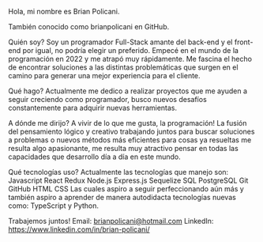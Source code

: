 Hola, mi nombre es Brian Policani.

También conocido como brianpolicani en GitHub.

Quién soy?
Soy un programador Full-Stack amante del back-end y el front-end por igual, no podría elegir un preferido.
Empecé en el mundo de la programación en 2022 y me atrapó muy rápidamente.
Me fascina el hecho de encontrar soluciones a las distintas problemáticas que surgen en el camino para generar una mejor experiencia para el cliente.

Qué hago?
Actualmente me dedico a realizar proyectos que me ayuden a seguir creciendo como programador, busco nuevos desafíos constantemente para adquirir nuevas herramientas.

A dónde me dirijo?
A vivir de lo que me gusta, la programación!
La fusión del pensamiento lógico y creativo trabajando juntos para buscar soluciones a problemas o nuevos métodos más eficientes para cosas ya resueltas me resulta algo apasionante, me resulta muy atractivo pensar en todas las capacidades que desarrollo día a día en este mundo.

Qué tecnologías uso?
Actualmente las tecnologías que manejo son: 
Javascript
React
Redux
Node.js
Express.js
Sequelize
SQL
PostgreSQL
Git
GitHub
HTML
CSS
Las cuales aspiro a seguir perfeccionando aún más y también aspiro a aprender de manera autodidacta tecnologías nuevas como: TypeScript y Python.

Trabajemos juntos!
Email: brianpolicani@hotmail.com
LinkedIn: https://www.linkedin.com/in/brian-policani/
